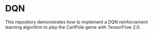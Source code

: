 # DQN
This repository demonstrates how to implement a DQN reinforcement learning algorithm to play the CartPole game with TensorFlow 2.0.
